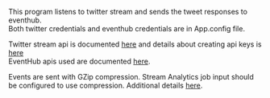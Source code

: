 This program listens to twitter stream and sends the tweet responses to eventhub.<br/>
Both twitter credentials and eventhub credentials are in App.config file.<br/>

Twitter stream api is documented [here](https://developer.twitter.com/en/docs/tweets/filter-realtime/api-reference/post-statuses-filter.html) and details about creating api keys is [here](https://developer.twitter.com/en/docs/basics/apps/overview)<br/>
EventHub apis used are documented [here](https://docs.microsoft.com/en-us/azure/event-hubs/event-hubs-dotnet-standard-getstarted-send).<br/>

Events are sent with GZip compression. Stream Analytics job input should be configured to use compression. Additional details [here](https://docs.microsoft.com/en-us/azure/stream-analytics/stream-analytics-define-inputs).